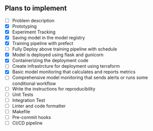 ## Plans to implement

- [ ] Problem description
- [X] Prototyping
- [X] Experiment Tracking
- [X] Saving model in the model registry 
- [X] Training pipeline with prefect
- [ ] Fully Deploy above training pipeline with schedule
- [X] Model is deployed using flask and gunicorn
- [X] Containerizing the deployment code
- [ ] Create infrastrcture for deployment using terraform
- [X] Basic model monitoring that calculates and reports metrics
- [ ] Comprehensive model monitoring that sends alerts or runs some conditional workflow
- [ ] Write the instructions for reproducibility
- [ ] Unit Tests
- [ ] Integration Test
- [ ] Linter and code formatter
- [ ] Makefile
- [ ] Pre-commit hooks
- [ ] CI/CD pipeline